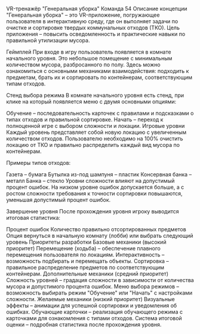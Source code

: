 VR-тренажёр "Генеральная уборка"
Команда 54
Описание концепции
"Генеральная уборка" – это VR-приложение, погружающее пользователя в интерактивную среду, где он выполняет задачи по очистке и сортировке твердых коммунальных отходов (ТКО). Цель приложения – повысить осведомленность и практические навыки по правильной утилизации мусора.

Геймплей
При входе в игру пользователь появляется в комнате начального уровня. Это небольшое помещение с минимальным количеством мусора, разбросанного по полу. Здесь можно ознакомиться с основными механиками взаимодействия: подходить к предметам, брать их и сортировать по контейнерам, соответствующим типам отходов.

Стенд выбора режима
В комнате начального уровня есть стенд, при клике на который появляется меню с двумя основными опциями:

Обучение – последовательность карточек с правилами и подсказками о типах отходов и правильной сортировке.
Начать – переход к полноценной игре с выбором сложности и локации.
Игровые уровни
Каждый уровень представляет собой новую локацию с увеличенным количеством отходов. Пользователю необходимо на 100% очистить локацию от ТКО и правильно распределить каждый вид мусора по контейнерам.

Примеры типов отходов:

Газета – бумага
Бутылка из-под шампуня – пластик
Консервная банка – металл
Банка – стекло
Уровни сложности влияют на допустимый процент ошибок. На низком уровне ошибок допускается больше, а с ростом сложности требования к точности сортировки повышаются, уменьшая допустимый процент ошибок.

Завершение уровня
После прохождения уровня игроку выводится итоговая статистика:

Процент ошибок
Количество правильно отсортированных предметов
Опция вернуться в начальную комнату (лобби) или выбрать следующий уровень
Приоритеты разработки
Базовые механики (высокий приоритет)
Перемещение (ходьба) – обеспечение плавного перемещения пользователя по локациям.
Интерактивность – возможность подбирать и перемещать объекты.
Сортировка – правильное распределение предметов по соответствующим контейнерам.
Дополнительные механики (средний приоритет)
Сложность уровней – градация сложности в зависимости от количества мусора и допустимого процента ошибок.
Меню выбора режимов – возможность выбирать режим "Обучение" или "Начать" с настройками сложности.
Желаемые механики (низкий приоритет)
Визуальные эффекты – анимации для успешной сортировки и уведомления об ошибках.
Обучающие карточки – реализация обучающего режима с карточками для ознакомления с типами отходов.
Система итоговой оценки – подробная статистика после прохождения уровня.
